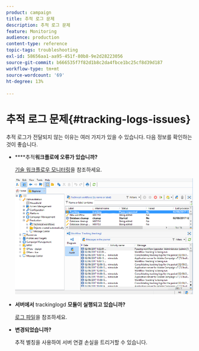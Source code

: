 ```yaml
---
product: campaign
title: 추적 로그 문제
description: 추적 로그 문제
feature: Monitoring
audience: production
content-type: reference
topic-tags: troubleshooting
exl-id: 58656aa1-aa95-451f-80b8-9e2d28223056
source-git-commit: b666535f7f82d1b8c2da4fbce1bc25cf8d39d187
workflow-type: tm+mt
source-wordcount: '69'
ht-degree: 13%

---
```


# 추적 로그 문제{#tracking-logs-issues}



추적 로그가 전달되지 않는 이유는 여러 가지가 있을 수 있습니다. 다음 정보를 확인하는 것이 좋습니다.

* ****&#x200B;추적&#x200B;**워크플로에 오류가 있습니까?**

  [기술 워크플로우 모니터링](../../workflow/using/monitoring-technical-workflows.md)을 참조하세요.

  ![](assets/tracking_scheduled_task.png)

* **서버에서** trackinglogd **모듈이 실행되고 있습니까?**

  [로그 파일](../../production/using/log-files.md)을 참조하세요.

* **변경되었습니까?**

  추적 별칭을 사용하여 서버 연결 손실을 트리거할 수 있습니다.
